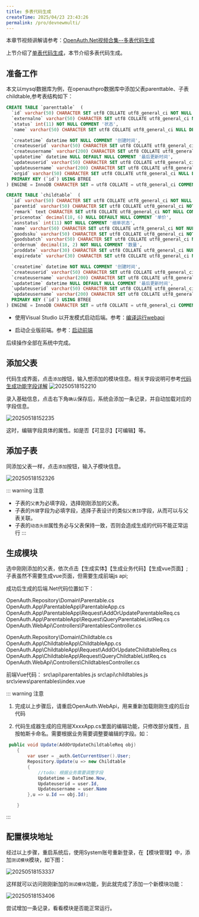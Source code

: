 ```yaml
---
title: 多表代码生成
createTime: 2025/04/23 23:43:26
permalink: /pro/devnewmulti/
---
```


本章节视频讲解请参考：[OpenAuth.Net视频合集--多表代码生成](https://www.bilibili.com/video/BV1r4J3zAEsx/)

上节介绍了[单表代码生成](/pro/devnew/)，本节介绍多表代码生成。

## 准备工作

本文以mysql数据库为例，在openauthpro数据库中添加父表parenttable、子表childtable,参考表结构如下：

```SQL
CREATE TABLE `parenttable`  (
  `id` varchar(50) CHARACTER SET utf8 COLLATE utf8_general_ci NOT NULL COMMENT '父表ID',
  `externalno` varchar(50) CHARACTER SET utf8 COLLATE utf8_general_ci NULL DEFAULT NULL COMMENT '自定义编号',
  `status` int(11) NOT NULL COMMENT '状态',
  `name` varchar(50) CHARACTER SET utf8 COLLATE utf8_general_ci NULL DEFAULT NULL COMMENT '名称',

  `createtime` datetime NOT NULL COMMENT '创建时间',
  `createuserid` varchar(50) CHARACTER SET utf8 COLLATE utf8_general_ci NOT NULL COMMENT '创建人ID',
  `createusername` varchar(200) CHARACTER SET utf8 COLLATE utf8_general_ci NOT NULL COMMENT '创建人',
  `updatetime` datetime NULL DEFAULT NULL COMMENT '最后更新时间',
  `updateuserid` varchar(50) CHARACTER SET utf8 COLLATE utf8_general_ci NULL DEFAULT NULL COMMENT '最后更新人ID',
  `updateusername` varchar(200) CHARACTER SET utf8 COLLATE utf8_general_ci NULL DEFAULT NULL COMMENT '最后更新人',
  `orgid` varchar(50) CHARACTER SET utf8 COLLATE utf8_general_ci NULL DEFAULT NULL COMMENT '所属部门',
  PRIMARY KEY (`id`) USING BTREE
) ENGINE = InnoDB CHARACTER SET = utf8 COLLATE = utf8_general_ci COMMENT = '父表' ROW_FORMAT = DYNAMIC;

CREATE TABLE `childtable`  (
  `id` varchar(50) CHARACTER SET utf8 COLLATE utf8_general_ci NOT NULL COMMENT '子表ID',
  `parentid` varchar(50) CHARACTER SET utf8 COLLATE utf8_general_ci NOT NULL COMMENT '父表ID',
  `remark` text CHARACTER SET utf8 COLLATE utf8_general_ci NOT NULL COMMENT '备注',
  `pricenotax` decimal(18, 6) NULL DEFAULT NULL COMMENT '单价',
  `asnstatus` int(11) NOT NULL COMMENT '细单状态',
  `name` varchar(50) CHARACTER SET utf8 COLLATE utf8_general_ci NOT NULL COMMENT '商品名称',
  `goodssku` varchar(50) CHARACTER SET utf8 COLLATE utf8_general_ci NOT NULL COMMENT '商品SKU',
  `goodsbatch` varchar(50) CHARACTER SET utf8 COLLATE utf8_general_ci NOT NULL COMMENT '商品批号',
  `ordernum` decimal(18, 2) NOT NULL COMMENT '数量',
  `proddate` varchar(30) CHARACTER SET utf8 COLLATE utf8_general_ci NULL DEFAULT NULL COMMENT '生产日期',
  `expiredate` varchar(30) CHARACTER SET utf8 COLLATE utf8_general_ci NULL DEFAULT NULL COMMENT '失效日期',

  `createtime` datetime NOT NULL COMMENT '创建时间',
  `createuserid` varchar(50) CHARACTER SET utf8 COLLATE utf8_general_ci NOT NULL COMMENT '创建人ID',
  `createusername` varchar(200) CHARACTER SET utf8 COLLATE utf8_general_ci NOT NULL COMMENT '创建人',
  `updatetime` datetime NULL DEFAULT NULL COMMENT '最后更新时间',
  `updateuserid` varchar(50) CHARACTER SET utf8 COLLATE utf8_general_ci NULL DEFAULT NULL COMMENT '最后更新人ID',
  `updateusername` varchar(200) CHARACTER SET utf8 COLLATE utf8_general_ci NULL DEFAULT NULL COMMENT '最后更新人',
  PRIMARY KEY (`id`) USING BTREE
) ENGINE = InnoDB CHARACTER SET = utf8 COLLATE = utf8_general_ci COMMENT = '子表' ROW_FORMAT = DYNAMIC;
```

* 使用Visual Studio 以开发模式启动后端。参考：[编译运行webapi](http://doc.openauth.net.cn/core/start/#%E7%BC%96%E8%AF%91%E8%BF%90%E8%A1%8Cwebapi)

* 启动企业版前端。参考：[启动前端](http://doc.openauth.net.cn/pro/#%E5%90%AF%E5%8A%A8%E5%89%8D%E7%AB%AF)

后续操作全部在系统中完成。

## 添加父表

代码生成界面，点击`添加`按钮，输入想添加的模块信息。相关字段说明可参考[代码生成功能字段详解](/pro/devnew/#代码生成功能字段详解)
![20250518152210](http://img.openauth.net.cn/20250518152210.png)

录入基础信息，点击右下角`确认`保存后，系统会添加一条记录，并自动加载对应的字段信息。

![20250518152235](http://img.openauth.net.cn/20250518152235.png)

这时，编辑字段具体的属性。如是否【可显示】【可编辑】等。


## 添加子表


同添加父表一样，点击`添加`按钮，输入子模块信息。

![20250518152326](http://img.openauth.net.cn/20250518152326.png)

::: warning 注意
* 子表的`父表`为必填字段，选择刚刚添加的父表。
* 子表的`外键`字段为必填字段，选择子表设计的类似`父表ID`字段，从而可以与父表关联。
* 子表的`动态头部`属性务必与父表保持一致，否则会造成生成的代码不能正常运行
:::

## 生成模块

选中刚刚添加的父表，依次点击【生成实体】【生成业务代码】【生成vue页面】;
子表虽然不需要生成vue页面，但需要生成前端js api;

成功后生成的后端.Net代码位置如下：

OpenAuth.Repository\Domain\Parentable.cs
OpenAuth.App\ParentableApp\ParentableApp.cs
OpenAuth.App\ParentableApp\Request\AddOrUpdateParentableReq.cs
OpenAuth.App\ParentableApp\Request\QueryParentableListReq.cs
OpenAuth.WebApi\Controllers\ParentablesController.cs

OpenAuth.Repository\Domain\Childtable.cs
OpenAuth.App\ChildtableApp\ChildtableApp.cs
OpenAuth.App\ChildtableApp\Request\AddOrUpdateChildtableReq.cs
OpenAuth.App\ChildtableApp\Request\QueryChildtableListReq.cs
OpenAuth.WebApi\Controllers\ChildtablesController.cs

前端Vue代码：
src\api\parentables.js
src\api\childtables.js
src\views\parentables\index.vue

::: warning 注意
1. 完成以上步骤后，请重启OpenAuth.WebApi，用来重新加载刚刚生成的后台代码

2. 代码生成器生成的应用层XxxxApp.cs里面的编辑功能，只修改部分属性，且按帕斯卡命名。需要根据业务需要调整要编辑的字段。如：
```csharp
 public void Update(AddOrUpdateChildtableReq obj)
    {
        var user = _auth.GetCurrentUser().User;
        Repository.Update(u => new Childtable
        {
            //todo: 根据业务需要调整字段
            Updatetime = DateTime.Now,
            Updateuserid = user.Id,
            Updateusername = user.Name
        },u => u.Id == obj.Id);

    }
```
:::

## 配置模块地址

经过以上步骤，重启系统后，使用System账号重新登录，在【模块管理】中，添加`测试模块`模块，如下图：

![20250518153337](http://img.openauth.net.cn/20250518153337.png)

这样就可以访问刚刚新加的`测试模块`功能，到此就完成了添加一个新模块功能：

![20250518153406](http://img.openauth.net.cn/20250518153406.png)

尝试增加一条记录，看看模块是否能正常运行。